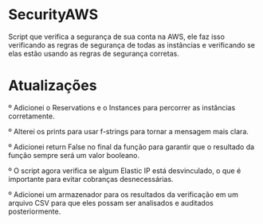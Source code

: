 # SecurityAWS
Script que verifica a segurança de sua conta na AWS, ele faz isso verificando as regras de segurança de todas as instâncias e verificando se elas estão usando as regras de segurança corretas. 

# Atualizações
º Adicionei o Reservations e o Instances para percorrer as instâncias corretamente.

º Alterei os prints para usar f-strings para tornar a mensagem mais clara.

º Adicionei return False no final da função para garantir que o resultado da função sempre será um valor booleano.

º O script agora verifica se algum Elastic IP está desvinculado, o que é importante para evitar cobranças desnecessárias.

º Adicionei um armazenador para os  resultados da verificação em um arquivo CSV para que eles possam ser analisados e auditados posteriormente.
